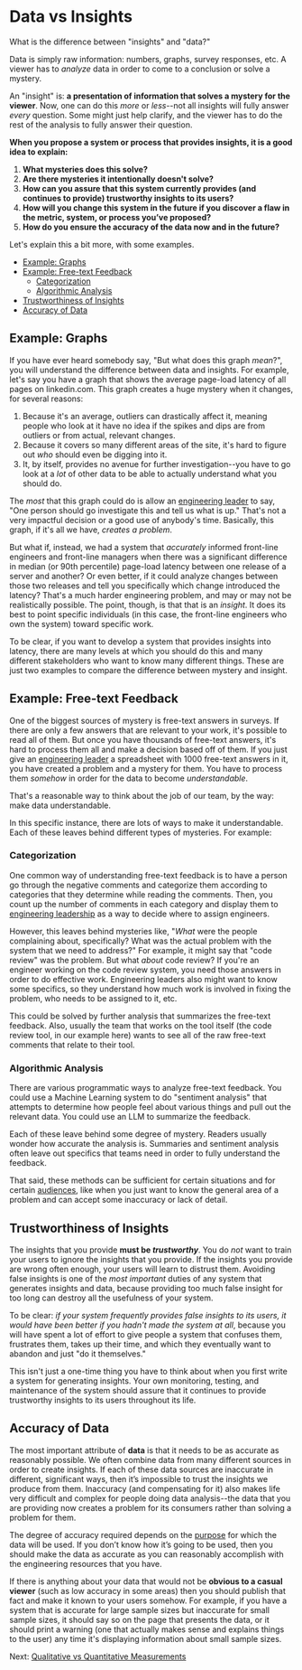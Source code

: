 # Data vs Insights

What is the difference between "insights" and "data?"

Data is simply raw information: numbers, graphs, survey responses, etc. A viewer
has to _analyze_ data in order to come to a conclusion or solve a mystery.

An "insight" is: **a presentation of information that solves a mystery for the
viewer**. Now, one can do this _more_ or _less_--not all insights will fully
answer _every_ question. Some might just help clarify, and the viewer has to do
the rest of the analysis to fully answer their question. 

**When you propose a system or process that provides insights, it is a good idea
to explain:**

1. **What mysteries does this solve?** 
2. **Are there mysteries it intentionally doesn't solve?**
3. **How can you assure that this system currently provides (and continues to
   provide) trustworthy insights to its users?**
4. **How will you change this system in the future if you discover a flaw in the
   metric, system, or process you’ve proposed?**
5. **How do you ensure the accuracy of the data now and in the future?**

Let's explain this a bit more, with some examples.

- [Example: Graphs](#example-graphs)
- [Example: Free-text Feedback](#example-free-text-feedback)
  - [Categorization](#categorization)
  - [Algorithmic Analysis](#algorithmic-analysis)
- [Trustworthiness of Insights](#trustworthiness-of-insights)
- [Accuracy of Data](#accuracy-of-data)

## Example: Graphs

If you have ever heard somebody say, "But what does this graph _mean_?", you
will understand the difference between data and insights. For example, let's say
you have a graph that shows the average page-load latency of all pages on
linkedin.com. This graph creates a huge mystery when it changes, for several
reasons:

1. Because it's an average, outliers can drastically affect it, meaning people
   who look at it have no idea if the spikes and dips are from outliers or from
   actual, relevant changes.
2. Because it covers so many different areas of the site, it's hard to figure
   out _who_ should even be digging into it.
3. It, by itself, provides no avenue for further investigation--you have to go
   look at a _lot_ of other data to be able to actually understand what you
   should do.

The _most_ that this graph could do is allow an [engineering
leader](audiences.md) to say, "One person should go investigate this and tell us
what is up." That's not a very impactful decision or a good use of anybody's
time. Basically, this graph, if it's all we have, _creates a problem_.

But what if, instead, we had a system that _accurately_ informed front-line
engineers and front-line managers when there was a significant difference in
median (or 90th percentile) page-load latency between one release of a server
and another? Or even better, if it could analyze changes between those two
releases and tell you specifically which change introduced the latency? That's a
much harder engineering problem, and may or may not be realistically possible.
The point, though, is that that is an _insight_. It does its best to point
specific individuals (in this case, the front-line engineers who own the system)
toward specific work.

To be clear, if you want to develop a system that provides insights into
latency, there are many levels at which you should do this and many different
stakeholders who want to know many different things. These are just two examples
to compare the difference between mystery and insight.

## Example: Free-text Feedback

One of the biggest sources of mystery is free-text answers in surveys. If there
are only a few answers that are relevant to your work, it's possible to read all
of them. But once you have thousands of free-text answers, it's hard to process
them all and make a decision based off of them. If you just give an [engineering
leader](audiences.md) a spreadsheet with 1000 free-text answers in it, you have
created a problem and a mystery for them. You have to process them _somehow_ in
order for the data to become _understandable_.

That's a reasonable way to think about the job of our team, by the way: make
data understandable.

In this specific instance, there are lots of ways to make it understandable.
Each of these leaves behind different types of mysteries. For example:

### Categorization 

One common way of understanding free-text feedback is to have a person go
through the negative comments and categorize them according to categories that
they determine while reading the comments. Then, you count up the number of
comments in each category and display them to [engineering
leadership](audiences.md) as a way to decide where to assign engineers.

However, this leaves behind mysteries like, "_What_ were the people complaining
about, specifically? What was the actual problem with the system that we need to
address?" For example, it might say that "code review" was the problem. But what
_about_ code review? If you're an engineer working on the code review system,
you need those answers in order to do effective work. Engineering leaders also
might want to know some specifics, so they understand how much work is involved
in fixing the problem, who needs to be assigned to it, etc.

This could be solved by further analysis that summarizes the free-text feedback.
Also, usually the team that works on the tool itself (the code review tool, in
our example here) wants to see all of the raw free-text comments that relate to
their tool.

### Algorithmic Analysis

There are various programmatic ways to analyze free-text feedback. You could use
a Machine Learning system to do "sentiment analysis" that attempts to determine
how people feel about various things and pull out the relevant data. You could
use an LLM to summarize the feedback.

Each of these leave behind some degree of mystery. Readers usually wonder how
accurate the analysis is. Summaries and sentiment analysis often leave out
specifics that teams need in order to fully understand the feedback.

That said, these methods can be sufficient for certain situations and for
certain [audiences](audiences.md), like when you just want to know the general
area of a problem and can accept some inaccuracy or lack of detail.

## Trustworthiness of Insights

The insights that you provide **must be _trustworthy_**. You do _not_ want to
train your users to ignore the insights that you provide. If the insights you
provide are wrong often enough, your users will learn to distrust them. Avoiding
false insights is one of the _most important_ duties of any system that
generates insights and data, because providing too much false insight for too
long can destroy all the usefulness of your system.

To be clear: _if your system frequently provides false insights to its users, it
would have been better if you hadn't made the system at all_, because you will
have spent a lot of effort to give people a system that confuses them,
frustrates them, takes up their time, and which they eventually want to abandon
and just "do it themselves."

This isn't just a one-time thing you have to think about when you first write a
system for generating insights. Your own monitoring, testing, and maintenance of
the system should assure that it continues to provide trustworthy insights to
its users throughout its life.

## Accuracy of Data

The most important attribute of **data** is that it needs to be as accurate as
reasonably possible. We often combine data from many different sources in order
to create insights. If each of these data sources are inaccurate in different,
significant ways, then it’s impossible to trust the insights we produce from
them. Inaccuracy (and compensating for it) also makes life very difficult and
complex for people doing data analysis--the data that you are providing now
creates a problem for its consumers rather than solving a problem for them.

The degree of accuracy required depends on the
[purpose](collecting-with-purpose-vs-collecting-everything.md) for which the
data will be used. If you don’t know how it’s going to be used, then you should
make the data as accurate as you can reasonably accomplish with the engineering
resources that you have.

If there is anything about your data that would not be **obvious to a casual
 viewer** (such as low accuracy in some areas) then you should publish that fact
and make it known to your users somehow. For example, if you have a system that
is accurate for large sample sizes but inaccurate for small sample sizes, it
should say so on the page that presents the data, or it should print a warning
(one that actually makes sense and explains things to the user) any time it's
displaying information about small sample sizes.

Next: [Qualitative vs Quantitative Measurements](qualitative-vs-quantitative.md)
